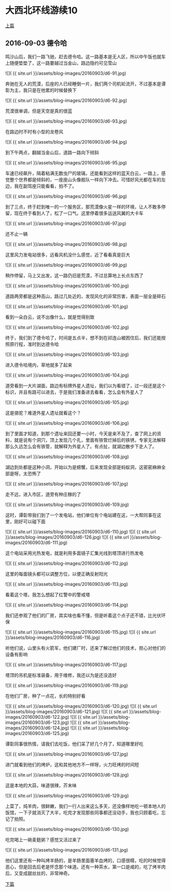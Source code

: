 大西北环线游续10
========================

[上篇](/2016/09/03/大西北10.html)

2016-09-03 德令哈
------------------------

鸣沙山后，我们一路飞驰，赶去德令哈。这一路基本是无人区，所以中午饭也就车上随便垫垫了，这一路要越过当金山，路边隐约可见雪山

![]( {{ site.url }}/assets/blog-images/20160903/d6-91.jpg)

奔驰在无人的荒漠，后座的人已经睡倒一片，我们两个司机轮流开，不过基本是谭彰为主，我只是在他累的时候替换下

![]( {{ site.url }}/assets/blog-images/20160903/d6-92.jpg)

荒漠很单调，但是天空是真的很蓝

![]( {{ site.url }}/assets/blog-images/20160903/d6-93.jpg)

在路边时不时有小型的龙卷风

![]( {{ site.url }}/assets/blog-images/20160903/d6-94.jpg)

到下午两点，翻越当金山后，道路一路向下倾斜

![]( {{ site.url }}/assets/blog-images/20160903/d6-95.jpg)

车速已经飙升，隔着粘满无数虫尸的玻璃，还能看到这样的蓝天白云，一路上，感觉整个世界都是倾斜的，一座座山头像舰队一样向下冲去。可惜好风光都在车的左边，我在副驾座只能看看，拍不了。

![]( {{ site.url }}/assets/blog-images/20160903/d6-96.jpg)

到了三点，终于赶到唯一的一个服务区，那荒漠像火星一样的环境，让人不敢多停留，现在终于看到人了，松了一口气。这里停着很多运送风翼的大卡车

![]( {{ site.url }}/assets/blog-images/20160903/d6-97.jpg)

还不止一辆

![]( {{ site.url }}/assets/blog-images/20160903/d6-98.jpg)

这里风力发电站很多，远看风机没什么感觉，近了看看真是巨大

![]( {{ site.url }}/assets/blog-images/20160903/d6-99.jpg)

稍作停留，马上又出发，这一路仍旧是荒漠，不过总算地上长点东西了

![]( {{ site.url }}/assets/blog-images/20160903/d6-100.jpg)

道路两旁都是这种高山，路过几处近的，发现风化的非常厉害，表面一层全是碎石

![]( {{ site.url }}/assets/blog-images/20160903/d6-101.jpg)

看到一朵白云，说不出像什么，就是觉得别致

![]( {{ site.url }}/assets/blog-images/20160903/d6-102.jpg)

终于，我们到了德令哈了，时间是五点半，想不到在祁连山被困住后，我们还能按照原行程，准时到达德令哈

![]( {{ site.url }}/assets/blog-images/20160903/d6-103.jpg)

进入德令哈境内，草地就多了起来

![]( {{ site.url }}/assets/blog-images/20160903/d6-104.jpg)

道旁看到一大片湖面，路边有标牌外星人遗址，我们以为看错了，过一段还是这个标识，并且有路可以进去，于是我们准备进去看看，怎么会有外星人了

![]( {{ site.url }}/assets/blog-images/20160903/d6-105.jpg)

这是骆驼？难道外星人遗址就看这个？

![]( {{ site.url }}/assets/blog-images/20160903/d6-106.jpg)

到了里面才知道，到那个遗址来回还要一小时，今天是来不及了，查了网上的资料，就是说有个洞穴，顶上发现几个孔，里面有铁管烂掉后的铁锈，专家无法解释那么久远怎么会有铁管，就解释为外星人了。有点扯，就湖边散步下走人了。

![]( {{ site.url }}/assets/blog-images/20160903/d6-108.jpg)

湖边到处都是这种小洞，开始以为是螃蟹，后来发现全部是蚂蚁洞，这密密麻麻全部是呀，太恐怖了

![]( {{ site.url }}/assets/blog-images/20160903/d6-107.jpg)

走不远，进入市区，道旁有种庄稼的了

![]( {{ site.url }}/assets/blog-images/20160903/d6-109.jpg)

这时，谭彰带我们到了一个发电站，他们单位有个电站建在这，一大帮同事在这里，刚好可以碰下面

![]( {{ site.url }}/assets/blog-images/20160903/d6-110.jpg)
![]( {{ site.url }}/assets/blog-images/20160903/d6-126.jpg)
![]( {{ site.url }}/assets/blog-images/20160903/d6-111.jpg)

这个电站采用光热发电，就是利用多面镜子汇集光线到塔顶进行热发电

![]( {{ site.url }}/assets/blog-images/20160903/d6-112.jpg)

这里的每面镜头都可以调整方位，以便正确反射阳光

![]( {{ site.url }}/assets/blog-images/20160903/d6-113.jpg)

看着这个塔，我怎么想起了红警中的警戒塔

![]( {{ site.url }}/assets/blog-images/20160903/d6-114.jpg)

我们还参观了他们的厂房，其实啥也看不懂，但是听着这个点子还不错，比光伏环保

![]( {{ site.url }}/assets/blog-images/20160903/d6-115.jpg)
![]( {{ site.url }}/assets/blog-images/20160903/d6-116.jpg)

听他们说，山里头有火箭军，他们建厂时，还来了解过他们的技术，担心对他们的设备有影响

![]( {{ site.url }}/assets/blog-images/20160903/d6-117.jpg)

塔顶的吊机是标准装备，用于维修，我还以为是还没造好

![]( {{ site.url }}/assets/blog-images/20160903/d6-119.jpg)

在他们厂房，种了一点花，长的特别好看

![]( {{ site.url }}/assets/blog-images/20160903/d6-120.jpg)
![]( {{ site.url }}/assets/blog-images/20160903/d6-121.jpg)
![]( {{ site.url }}/assets/blog-images/20160903/d6-122.jpg)
![]( {{ site.url }}/assets/blog-images/20160903/d6-123.jpg)
![]( {{ site.url }}/assets/blog-images/20160903/d6-124.jpg)
![]( {{ site.url }}/assets/blog-images/20160903/d6-125.jpg)

谭彰同事很热情，请我们去吃饭，他们呆了好几个月了，知道哪里好吃

![]( {{ site.url }}/assets/blog-images/20160903/d6-127.jpg)

进门就看到他们的烤炉，这和其他地方不一样呀，火力旺烤的时间短

![]( {{ site.url }}/assets/blog-images/20160903/d6-128.jpg)

这是本地的大蒜，味道很辣，芥末味

![]( {{ site.url }}/assets/blog-images/20160903/d6-129.jpg)

上菜了，炖羊肉，很鲜嫩，我们一行人出来这么多天，还没像样地吃一顿本地人的饭馆，一下子就消灭了大半，吃完才发现那些同事都还没动手，我也只顾着吃，忘记了拍照。

![]( {{ site.url }}/assets/blog-images/20160903/d6-130.jpg)

吃完喝上一碗麦麸粥？感觉又活过来了

![]( {{ site.url }}/assets/blog-images/20160903/d6-131.jpg)

他们这里还有一种叫烤羊肠的，是羊肠里面塞羊血烤的，口感很糯，吃的时候觉得恶心，但是回去后老是怀念那个味道。还有一种茶水，第一口是咸的，吃了烤羊肉后，又变成甜丝丝的，非常神奇。

[下篇](/2016/09/04/大西北12.html)
